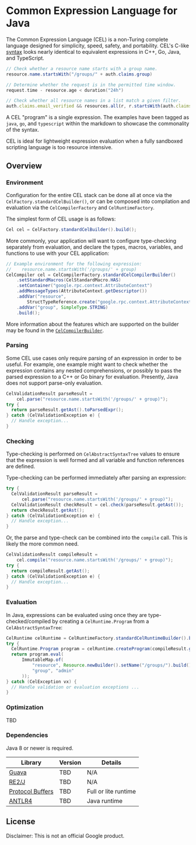 # Common Expression Language for Java

The Common Expression Language (CEL) is a non-Turing complete language designed
for simplicity, speed, safety, and portability. CEL's C-like [syntax][1] looks
nearly identical to equivalent expressions in C++, Go, Java, and TypeScript.

```java
// Check whether a resource name starts with a group name.
resource.name.startsWith("/groups/" + auth.claims.group)
```

```go
// Determine whether the request is in the permitted time window.
request.time - resource.age < duration("24h")
```

```typescript
// Check whether all resource names in a list match a given filter.
auth.claims.email_verified && resources.all(r, r.startsWith(auth.claims.email))
```

A CEL "program" is a single expression. The examples have been tagged as `java`,
`go`, and `typescript` within the markdown to showcase the commonality of the
syntax.

CEL is ideal for lightweight expression evaluation when a fully sandboxed
scripting language is too resource intensive.

## Overview

<!-- TODO: update once interface is settled -->

### Environment

<!-- TODO: update once interface is settled -->

Configuration for the entire CEL stack can be done all at once via the
`CelFactory.standardCelBuilder()`, or can be composed into compilation and
evaluation via the `CelCompilerFactory` and `CelRuntimeFactory`.

The simplest form of CEL usage is as follows:

```java
Cel cel = CelFactory.standardCelBuilder().build();
```

More commonly, your application will want to configure type-checking separately
from evaluation, and declare the types, macros, variables, and functions to use
with your CEL application:

```java
// Example environment for the following expression:
//    resource.name.startsWith('/groups/' + group)
CelCompiler cel = CelCompilerFactory.standardCelCompilerBuilder()
    .setStandardMacros(CelStandardMacro.HAS)
    .setContainer("google.rpc.context.AttributeContext")
    .addMessageTypes(AttributeContext.getDescriptor())
    .addVar("resource",
        StructTypeReference.create("google.rpc.context.AttributeContext.Resource"))
    .addVar("group", SimpleType.STRING)
    .build();
```

More information about the features which are supported on the builder may be
found in the [`CelCompilerBuilder`][6].

### Parsing

<!-- TODO: update once interface is settled -->

Some CEL use cases only require parsing of an expression in order to be useful.
For example, one example might want to check whether the expression contains any
nested comprehensions, or possibly to pass the parsed expression to a C++ or Go
binary for evaluation. Presently, Java does not support parse-only evaluation.

```java
CelValidationResult parseResult =
    cel.parse("resource.name.startsWith('/groups/' + group)");
try {
  return parseResult.getAst().toParsedExpr();
} catch (CelValidationException e) {
  // Handle exception...
}
```

### Checking

<!-- TODO: update once interface is settled -->

Type-checking is performed on `CelAbstractSyntaxTree` values to ensure that the
expression is well formed and all variable and function references are defined.

Type-checking can be performed immediately after parsing an expression:

```java
try {
  CelValidationResult parseResult =
      cel.parse("resource.name.startsWith('/groups/' + group)");
  CelValidationResult checkResult = cel.check(parseResult.getAst());
  return checkResult.getAst();
} catch (CelValidationException e) {
  // Handle exception...
}
```

Or, the parse and type-check can be combined into the `compile` call. This is
likely the more common need.

```java
CelValidationResult compileResult =
    cel.compile("resource.name.startsWith('/groups/' + group)");
try {
  return compileResult.getAst();
} catch (CelValidationException e) {
  // Handle exception...
}
```

### Evaluation

<!-- TODO: update once interface is settled -->

In Java, expressions can be evaluated using once they are type-checked/compiled
by creating a `CelRuntime.Program` from a `CelAbstractSyntaxTree`:

```java
CelRuntime celRuntime = CelRuntimeFactory.standardCelRuntimeBuilder().build();
try {
  CelRuntime.Program program = celRuntime.createProgram(compileResult.getAst());
  return program.eval(
      ImmutableMap.of(
          "resource", Resource.newBuilder().setName("/groups/").build(),
          "group", "admin"
      ));
} catch (CelException vx) {
  // Handle validation or evaluation exceptions ...
}

```

### Optimization

<!-- TODO: update once interface is settled -->

TBD

### Dependencies

Java 8 or newer is required.

Library               | Version | Details
--------------------- | ------- | --------------------
[Guava][2]            | TBD     | N/A
[RE2/J][3]            | TBD     | N/A
[Protocol Buffers][4] | TBD     | Full or lite runtime
[ANTLR4][5]           | TBD     | Java runtime

## License

<!-- TODO: update once interface is settled -->

Disclaimer: This is not an official Google product.

[1]:  https://github.com/google/cel-spec
[2]:  https://github.com/google/guava
[3]:  https://github.com/google/re2j
[4]:  https://github.com/protocolbuffers/protobuf/tree/master/java
[5]:  https://github.com/antlr/antlr4/tree/master/runtime/Java
[6]:  http://google3/third_party/java/cel/compiler/src/main/java/dev/cel/compiler/CelCompilerBuilder.java
